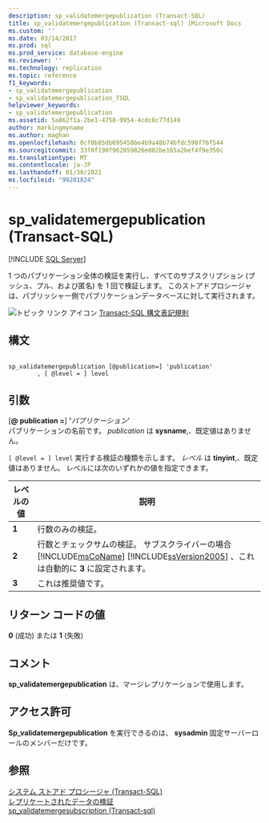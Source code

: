 ```yaml
---
description: sp_validatemergepublication (Transact-SQL)
title: sp_validatemergepublication (Transact-sql) |Microsoft Docs
ms.custom: ''
ms.date: 03/14/2017
ms.prod: sql
ms.prod_service: database-engine
ms.reviewer: ''
ms.technology: replication
ms.topic: reference
f1_keywords:
- sp_validatemergepublication
- sp_validatemergepublication_TSQL
helpviewer_keywords:
- sp_validatemergepublication
ms.assetid: 5a862f1a-2be1-4758-9954-4cdc8c77d149
author: markingmyname
ms.author: maghan
ms.openlocfilehash: 0cf0b85db695458be4b9a48b74bfdc598f76f544
ms.sourcegitcommit: 33f0f190f962059826e002be165a2bef4f9e350c
ms.translationtype: MT
ms.contentlocale: ja-JP
ms.lasthandoff: 01/30/2021
ms.locfileid: "99201824"
---
```

# <a name="sp_validatemergepublication-transact-sql"></a>sp_validatemergepublication (Transact-SQL)
[!INCLUDE [SQL Server](../../includes/applies-to-version/sqlserver.md)]

  1 つのパブリケーション全体の検証を実行し、すべてのサブスクリプション (プッシュ、プル、および匿名) を 1 回で検証します。 このストアドプロシージャは、パブリッシャー側でパブリケーションデータベースに対して実行されます。  
  
 ![トピック リンク アイコン](../../database-engine/configure-windows/media/topic-link.gif "トピック リンク アイコン") [Transact-SQL 構文表記規則](../../t-sql/language-elements/transact-sql-syntax-conventions-transact-sql.md)  
  
## <a name="syntax"></a>構文  
  
```  
  
sp_validatemergepublication [@publication=] 'publication'  
        , [ @level = ] level  
```  
  
## <a name="arguments"></a>引数  
 [**\@ publication =**] **'**_パブリケーション_*_'_*  
 パブリケーションの名前です。 *publication* は **sysname**,、既定値はありません。  
  
`[ @level = ] level` 実行する検証の種類を示します。 *レベル* は **tinyint**,、既定値はありません。 レベルには次のいずれかの値を指定できます。  
  
|レベルの値|説明|  
|-----------------|-----------------|  
|**1**|行数のみの検証。|  
|**2**|行数とチェックサムの検証。 サブスクライバーの場合 [!INCLUDE[msCoName](../../includes/msconame-md.md)] [!INCLUDE[ssVersion2005](../../includes/ssversion2005-md.md)] 、これは自動的に **3** に設定されます。|  
|**3**|これは推奨値です。|  
  
## <a name="return-code-values"></a>リターン コードの値  
 **0** (成功) または **1** (失敗)  
  
## <a name="remarks"></a>コメント  
 **sp_validatemergepublication** は、マージレプリケーションで使用します。  
  
## <a name="permissions"></a>アクセス許可  
 **Sp_validatemergepublication** を実行できるのは、 **sysadmin** 固定サーバーロールのメンバーだけです。  
  
## <a name="see-also"></a>参照  
 [システム ストアド プロシージャ &#40;Transact-SQL&#41;](../../relational-databases/system-stored-procedures/system-stored-procedures-transact-sql.md)   
 [レプリケートされたデータの検証](../../relational-databases/replication/validate-data-at-the-subscriber.md)   
 [sp_validatemergesubscription &#40;Transact-sql&#41;](../../relational-databases/system-stored-procedures/sp-validatemergesubscription-transact-sql.md)  
  
  
